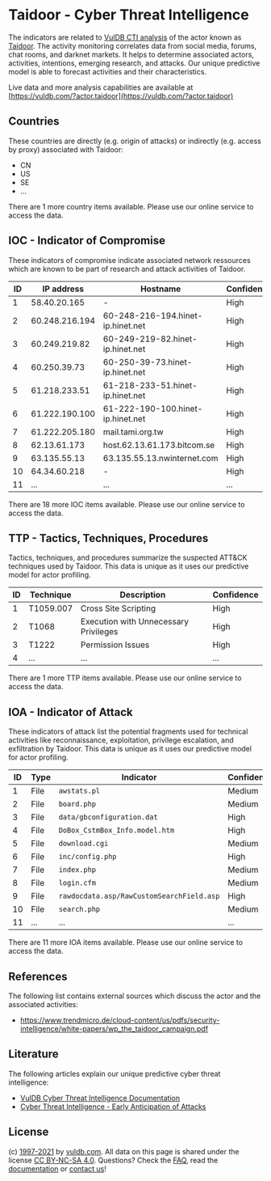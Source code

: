 # Taidoor - Cyber Threat Intelligence

The indicators are related to [VulDB CTI analysis](https://vuldb.com/?doc.cti) of the actor known as [Taidoor](https://vuldb.com/?actor.taidoor). The activity monitoring correlates data from social media, forums, chat rooms, and darknet markets. It helps to determine associated actors, activities, intentions, emerging research, and attacks. Our unique predictive model is able to forecast activities and their characteristics.

Live data and more analysis capabilities are available at [https://vuldb.com/?actor.taidoor](https://vuldb.com/?actor.taidoor)

## Countries

These countries are directly (e.g. origin of attacks) or indirectly (e.g. access by proxy) associated with Taidoor:

* CN
* US
* SE
* ...

There are 1 more country items available. Please use our online service to access the data.

## IOC - Indicator of Compromise

These indicators of compromise indicate associated network ressources which are known to be part of research and attack activities of Taidoor.

ID | IP address | Hostname | Confidence
-- | ---------- | -------- | ----------
1 | 58.40.20.165 | - | High
2 | 60.248.216.194 | 60-248-216-194.hinet-ip.hinet.net | High
3 | 60.249.219.82 | 60-249-219-82.hinet-ip.hinet.net | High
4 | 60.250.39.73 | 60-250-39-73.hinet-ip.hinet.net | High
5 | 61.218.233.51 | 61-218-233-51.hinet-ip.hinet.net | High
6 | 61.222.190.100 | 61-222-190-100.hinet-ip.hinet.net | High
7 | 61.222.205.180 | mail.tami.org.tw | High
8 | 62.13.61.173 | host.62.13.61.173.bitcom.se | High
9 | 63.135.55.13 | 63.135.55.13.nwinternet.com | High
10 | 64.34.60.218 | - | High
11 | ... | ... | ...

There are 18 more IOC items available. Please use our online service to access the data.

## TTP - Tactics, Techniques, Procedures

Tactics, techniques, and procedures summarize the suspected ATT&CK techniques used by Taidoor. This data is unique as it uses our predictive model for actor profiling.

ID | Technique | Description | Confidence
-- | --------- | ----------- | ----------
1 | T1059.007 | Cross Site Scripting | High
2 | T1068 | Execution with Unnecessary Privileges | High
3 | T1222 | Permission Issues | High
4 | ... | ... | ...

There are 1 more TTP items available. Please use our online service to access the data.

## IOA - Indicator of Attack

These indicators of attack list the potential fragments used for technical activities like reconnaissance, exploitation, privilege escalation, and exfiltration by Taidoor. This data is unique as it uses our predictive model for actor profiling.

ID | Type | Indicator | Confidence
-- | ---- | --------- | ----------
1 | File | `awstats.pl` | Medium
2 | File | `board.php` | Medium
3 | File | `data/gbconfiguration.dat` | High
4 | File | `DoBox_CstmBox_Info.model.htm` | High
5 | File | `download.cgi` | Medium
6 | File | `inc/config.php` | High
7 | File | `index.php` | Medium
8 | File | `login.cfm` | Medium
9 | File | `rawdocdata.asp/RawCustomSearchField.asp` | High
10 | File | `search.php` | Medium
11 | ... | ... | ...

There are 11 more IOA items available. Please use our online service to access the data.

## References

The following list contains external sources which discuss the actor and the associated activities:

* https://www.trendmicro.de/cloud-content/us/pdfs/security-intelligence/white-papers/wp_the_taidoor_campaign.pdf

## Literature

The following articles explain our unique predictive cyber threat intelligence:

* [VulDB Cyber Threat Intelligence Documentation](https://vuldb.com/?doc.cti)
* [Cyber Threat Intelligence - Early Anticipation of Attacks](https://www.scip.ch/en/?labs.20201022)

## License

(c) [1997-2021](https://vuldb.com/?doc.changelog) by [vuldb.com](https://vuldb.com/?doc.about). All data on this page is shared under the license [CC BY-NC-SA 4.0](https://creativecommons.org/licenses/by-nc-sa/4.0/). Questions? Check the [FAQ](https://vuldb.com/?doc.faq), read the [documentation](https://vuldb.com/?doc) or [contact us](https://vuldb.com/?contact)!
